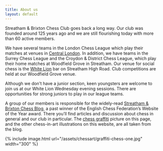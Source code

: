 ```yaml
---
title: About us
layout: default
---
```


Streatham & Brixton Chess Club goes back a long way. Our club was founded around 125 years ago and we are still flourishing today with more than 60 active members.

We have several teams in the London Chess League which play their matches at venues in [Central London](/about/central-london.html). 
In addition, we have teams in the Surrey Chess League and the Croydon & District Chess League, which play their home matches at 
Woodfield Grove in Streatham. Our venue for social chess is the [White Lion](/about/whitelion.html) bar on Streatham High Road. 
Club competitions are held at our Woodfield Grove venue.

Although we don’t have a junior section, keen youngsters are welcome to join us at our White Lion Wednesday evening sessions. There are opportunities for strong juniors to play in our league teams.

A group of our members is responsible for the widely-read [Streatham & Brixton Chess Blog](http://streathambrixtonchess.blogspot.com/), a past winner of the English Chess Federation’s Website of the Year award. There you’ll find articles and discussion about chess in general and our club in particular. The [chess graffiti](http://streathambrixtonchess.blogspot.com/2009/06/chess-graffiti.html) picture on this page, and the other chess-in-art illustrations on this website, are all taken from the blog.


{% include image.html url="/assets/chessart/graffiti-chess-one.jpg" width="300" %}
